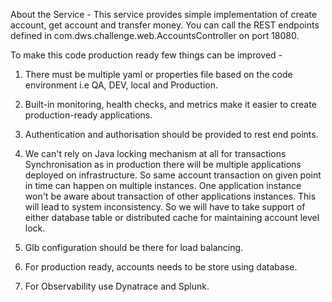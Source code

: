 About the Service -
This service provides simple implementation of create account, get account and transfer money.
You can call the REST endpoints defined in com.dws.challenge.web.AccountsController on port 18080.

To make this code production ready few things can be improved -

1) There must be multiple yaml or properties file based on the code environment i.e QA, DEV, local and Production.

2) Built-in monitoring, health checks, and metrics make it easier to create production-ready applications.

3) Authentication and authorisation should be provided to rest end points.

4) We can't rely on Java locking mechanism at all for transactions Synchronisation as in production there will be multiple applications deployed on infrastructure. So same account transaction on given point  in time can happen on multiple instances. One application instance won't be aware about transaction of other applications instances. This will lead to system inconsistency. So we will have to take support of either database table or distributed cache for maintaining account level lock.

5) Glb configuration should be there for load balancing.

6) For production ready, accounts needs to be store using database.

7) For Observability use Dynatrace and Splunk.